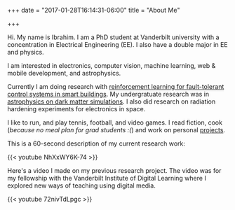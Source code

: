 +++
date = "2017-01-28T16:14:31-06:00"
title = "About Me"

+++

Hi. My name is Ibrahim. I am a PhD student at Vanderbilt university with a concentration in Electrical Engineering (EE). I also have a double major in EE and physics.

I am interested in electronics, computer vision, machine learning, web & mobile development, and astrophysics.

Currently I am doing research with [reinforcement learning for fault-tolerant control systems in smart buildings][1]. My undergratuate research was in [astrophysics on dark matter simulations][2]. I also did research on  radiation hardening experiments for electronics in space.

I like to run, and play tennis, football, and video games. I read fiction, cook (_because no meal plan for grad students :(_)  and work on personal [projects](/project/).

This is a 60-second description of my current research work:

{{< youtube NhXxWY6K-74 >}}

Here's a video I made on my previous research project. The video was for my fellowship with the Vanderbilt Institute of Digital Learning where I explored new ways of teaching using digital media.

{{< youtube 72nivTdLpgc >}}


[1]: https://git.isis.vanderbilt.edu/SmartBuildings
[2]: https://github.com/hazrmard/DarkMatterHalos